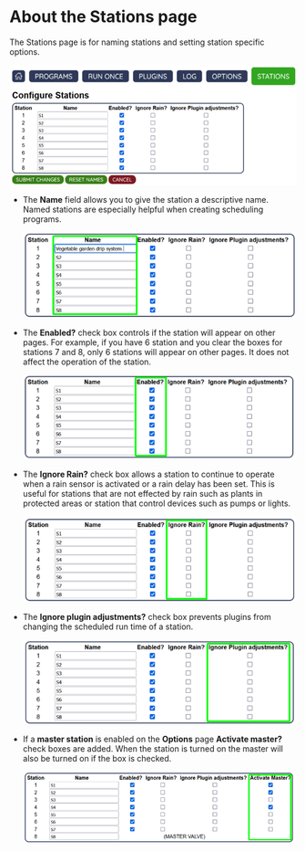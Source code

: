 # About the Stations page

The Stations page is for naming stations and setting station specific options.

![](./images/stations_pg.png)

-   The **Name** field allows you to give the station a descriptive name. Named stations are especially helpful when creating scheduling programs.

    ![](./images/stations_pg-name.png)

-   The **Enabled?** check box controls if the station will appear on other pages. For example, if you have 6 station and you clear the boxes for stations 7 and 8, only 6 stations will appear on other pages. It does not affect the operation of the station.

    ![](./images/stations_pg-enabled.png)

-   The **Ignore Rain?** check box allows a station to continue to operate when a rain sensor is activated or a rain delay has been set. This is useful for stations that are not effected by rain such as plants in protected areas or station that control devices such as pumps or lights.

    ![](./images/stations_pg-rain.png)

-   The **Ignore plugin adjustments?** check box prevents plugins from changing the scheduled run time of a station.

    ![](./images/stations_pg-plugin.png)

-   If a **master station** is enabled on the **Options** page **Activate master?** check boxes are added. When the station is turned on the master will also be turned on if the box is checked.

    ![](./images/stations_pg-master.png)


